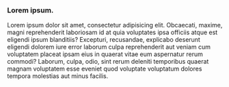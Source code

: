### Lorem ipsum.

Lorem ipsum dolor sit amet, consectetur adipisicing elit. Obcaecati, maxime, magni reprehenderit laboriosam id at quia voluptates ipsa officiis atque est eligendi ipsum blanditiis? Excepturi, recusandae, explicabo deserunt eligendi dolorem iure error laborum culpa reprehenderit aut veniam cum voluptatem placeat ipsam eius in quaerat vitae eum aspernatur rerum commodi? Laborum, culpa, odio, sint rerum deleniti temporibus quaerat magnam voluptatem esse eveniet quod voluptate voluptatum dolores tempora molestias aut minus facilis.